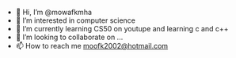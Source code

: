 - 👋 Hi, I’m @mowafkmha
- 👀 I’m interested in computer science
- 🌱 I’m currently learning CS50 on youtupe and learning c and c++
- 💞️ I’m looking to collaborate on ...
- 📫 How to reach me moofk2002@hotmail.com

<!---
mowafkmha/mowafkmha is a ✨ special ✨ repository because its `README.md` (this file) appears on your GitHub profile.
You can click the Preview link to take a look at your changes.
--->
